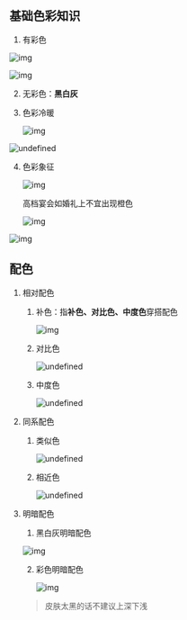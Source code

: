 ## 基础色彩知识

1. 有彩色

![img](https://mmbiz.qpic.cn/mmbiz_jpg/ogS3e6kR3GfWUJoeziaiawQH2WfuqtMwuXEjWc5DAz8YFTntYicjeiasKORsbsv4NICjJdfCcyCLl7IRluUZzOA9iaw/640?tp=webp&wxfrom=5&wx_lazy=1&wx_co=1)

![img](https://mmbiz.qpic.cn/mmbiz_jpg/ogS3e6kR3GfWUJoeziaiawQH2WfuqtMwuXBibVBg2cLTvwBDVb8vJkOITKEDMsvPROGBmibU4dNt8vmmk6aBpVJI8A/640?tp=webp&wxfrom=5&wx_lazy=1&wx_co=1)

2. 无彩色：**黑白灰**

3. 色彩冷暖

   ![img](https://mmbiz.qpic.cn/mmbiz_jpg/ogS3e6kR3GfWUJoeziaiawQH2WfuqtMwuXepGldqzRkESYGGeudxOOU8rLefCqK7SZ0lwb0bVmEcktMHS8jFdOZw/640?tp=webp&wxfrom=5&wx_lazy=1&wx_co=1)

![undefined](https://mmbiz.qpic.cn/mmbiz_jpg/ogS3e6kR3Gffozc0rslaLZCfSrAqjBlpQFUFp8SAwnOFegzImH3KX5jKlSXXmLqjSiabHIs0tTrcfia3xzhZb86g/640?tp=webp&wxfrom=5&wx_lazy=1&wx_co=1)

4. 色彩象征

   ![img](https://mmbiz.qpic.cn/mmbiz_jpg/ogS3e6kR3GfWUJoeziaiawQH2WfuqtMwuXGibotcHrJNNG7aGbRLXZdcsl6GQKndBtUKEz998BhrZwLOHLNtGgDuQ/640?tp=webp&wxfrom=5&wx_lazy=1&wx_co=1)

   高档宴会如婚礼上不宜出现橙色

   ![img](https://mmbiz.qpic.cn/mmbiz_jpg/ogS3e6kR3GfWUJoeziaiawQH2WfuqtMwuXOdejKbFmGnGaR1ryjE2UOLr8n0JHlhPh4LajXABBl88B9VX1WvOAqw/640?tp=webp&wxfrom=5&wx_lazy=1&wx_co=1)

![img](https://mmbiz.qpic.cn/mmbiz_jpg/ogS3e6kR3GfWUJoeziaiawQH2WfuqtMwuXlaS6A17pYdOUOib4tjicWUfYicMWrDfxD8icld6u3ZNuWcLQufCr1dbLFg/640?tp=webp&wxfrom=5&wx_lazy=1&wx_co=1)

## 配色

1. 相对配色

   1. 补色：指**补色、对比色、中度色**穿搭配色

      ![img](https://mmbiz.qpic.cn/mmbiz_jpg/ogS3e6kR3Gffozc0rslaLZCfSrAqjBlp6suz6Sia8AAdjbakGM3bPCE0LjDsibJndx31psLSibZxIQQsqNZmbicpXg/640?tp=webp&wxfrom=5&wx_lazy=1&wx_co=1)

   2. 对比色

      ![undefined](https://mmbiz.qpic.cn/mmbiz_jpg/ogS3e6kR3Gffozc0rslaLZCfSrAqjBlpnkTddeqUEJghShed47mCSvbNEpjJ6Sas1UXmQa1EZOFljp42NTSjYQ/640?tp=webp&wxfrom=5&wx_lazy=1&wx_co=1)

   3. 中度色

      ![undefined](https://mmbiz.qpic.cn/mmbiz_jpg/ogS3e6kR3Gffozc0rslaLZCfSrAqjBlpX4732gd63gRDmDuiastufgUtVicsjibzGoYZVtRXnskHO5l7NSTJYWDZA/640?tp=webp&wxfrom=5&wx_lazy=1&wx_co=1)

2. 同系配色

   1. 类似色

      ![undefined](https://mmbiz.qpic.cn/mmbiz_jpg/ogS3e6kR3Gffozc0rslaLZCfSrAqjBlp2gX33ePFt8sY9AQcOl9c6YZtRudBvoCFZc8W71Azr4wZ8EQ2QBvzDg/640?tp=webp&wxfrom=5&wx_lazy=1&wx_co=1)

   2. 相近色

      ![undefined](https://mmbiz.qpic.cn/mmbiz_jpg/ogS3e6kR3Gffozc0rslaLZCfSrAqjBlpOqGqO9lyJljJngbgayQvLh1hRVTTIsIDqMj8rUWRTPdNSNIrRBfYyw/640?tp=webp&wxfrom=5&wx_lazy=1&wx_co=1)

3. 明暗配色

   1. 黑白灰明暗配色

   ![img](https://mmbiz.qpic.cn/mmbiz_jpg/ogS3e6kR3Gffozc0rslaLZCfSrAqjBlpficOI1x4OqPe5MBfiarnzuhznaoupOIAucKb6d3t0kXlNJflvVMqSZkQ/640?tp=webp&wxfrom=5&wx_lazy=1&wx_co=1)

   2. 彩色明暗配色

      ![img](https://mmbiz.qpic.cn/mmbiz_jpg/ogS3e6kR3Gffozc0rslaLZCfSrAqjBlpuevicZQY9b6PpnaaicoFrsPSibVC2EVNuu2YLGYHCicX2zL61ibcjaVxImw/640?tp=webp&wxfrom=5&wx_lazy=1&wx_co=1)

   > 皮肤太黑的话不建议上深下浅